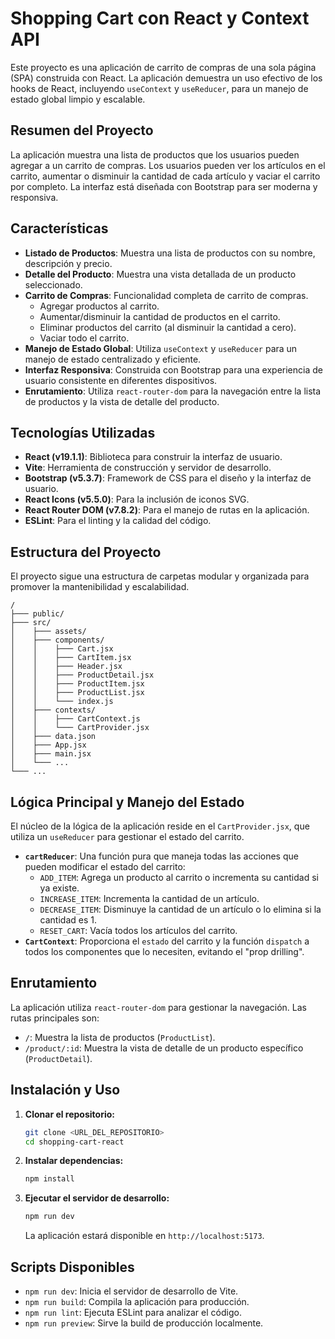 # Shopping Cart con React y Context API

Este proyecto es una aplicación de carrito de compras de una sola página (SPA) construida con React. La aplicación demuestra un uso efectivo de los hooks de React, incluyendo `useContext` y `useReducer`, para un manejo de estado global limpio y escalable.

## Resumen del Proyecto

La aplicación muestra una lista de productos que los usuarios pueden agregar a un carrito de compras. Los usuarios pueden ver los artículos en el carrito, aumentar o disminuir la cantidad de cada artículo y vaciar el carrito por completo. La interfaz está diseñada con Bootstrap para ser moderna y responsiva.

## Características

-   **Listado de Productos**: Muestra una lista de productos con su nombre, descripción y precio.
-   **Detalle del Producto**: Muestra una vista detallada de un producto seleccionado.
-   **Carrito de Compras**: Funcionalidad completa de carrito de compras.
    -   Agregar productos al carrito.
    -   Aumentar/disminuir la cantidad de productos en el carrito.
    -   Eliminar productos del carrito (al disminuir la cantidad a cero).
    -   Vaciar todo el carrito.
-   **Manejo de Estado Global**: Utiliza `useContext` y `useReducer` para un manejo de estado centralizado y eficiente.
-   **Interfaz Responsiva**: Construida con Bootstrap para una experiencia de usuario consistente en diferentes dispositivos.
-   **Enrutamiento**: Utiliza `react-router-dom` para la navegación entre la lista de productos y la vista de detalle del producto.

## Tecnologías Utilizadas

-   **React (v19.1.1)**: Biblioteca para construir la interfaz de usuario.
-   **Vite**: Herramienta de construcción y servidor de desarrollo.
-   **Bootstrap (v5.3.7)**: Framework de CSS para el diseño y la interfaz de usuario.
-   **React Icons (v5.5.0)**: Para la inclusión de iconos SVG.
-   **React Router DOM (v7.8.2)**: Para el manejo de rutas en la aplicación.
-   **ESLint**: Para el linting y la calidad del código.

## Estructura del Proyecto

El proyecto sigue una estructura de carpetas modular y organizada para promover la mantenibilidad y escalabilidad.

```
/
├─── public/
├─── src/
│    ├─── assets/
│    ├─── components/
│    │    ├─── Cart.jsx
│    │    ├─── CartItem.jsx
│    │    ├─── Header.jsx
│    │    ├─── ProductDetail.jsx
│    │    ├─── ProductItem.jsx
│    │    ├─── ProductList.jsx
│    │    └─── index.js
│    ├─── contexts/
│    │    ├─── CartContext.js
│    │    └─── CartProvider.jsx
│    ├─── data.json
│    ├─── App.jsx
│    ├─── main.jsx
│    └─── ...
└─── ...
```

## Lógica Principal y Manejo del Estado

El núcleo de la lógica de la aplicación reside en el `CartProvider.jsx`, que utiliza un `useReducer` para gestionar el estado del carrito.

-   **`cartReducer`**: Una función pura que maneja todas las acciones que pueden modificar el estado del carrito:
    -   `ADD_ITEM`: Agrega un producto al carrito o incrementa su cantidad si ya existe.
    -   `INCREASE_ITEM`: Incrementa la cantidad de un artículo.
    -   `DECREASE_ITEM`: Disminuye la cantidad de un artículo o lo elimina si la cantidad es 1.
    -   `RESET_CART`: Vacía todos los artículos del carrito.
-   **`CartContext`**: Proporciona el `estado` del carrito y la función `dispatch` a todos los componentes que lo necesiten, evitando el "prop drilling".

## Enrutamiento

La aplicación utiliza `react-router-dom` para gestionar la navegación. Las rutas principales son:

-   `/`: Muestra la lista de productos (`ProductList`).
-   `/product/:id`: Muestra la vista de detalle de un producto específico (`ProductDetail`).

## Instalación y Uso

1.  **Clonar el repositorio:**
    ```bash
    git clone <URL_DEL_REPOSITORIO>
    cd shopping-cart-react
    ```

2.  **Instalar dependencias:**
    ```bash
    npm install
    ```

3.  **Ejecutar el servidor de desarrollo:**
    ```bash
    npm run dev
    ```
    La aplicación estará disponible en `http://localhost:5173`.

## Scripts Disponibles

-   `npm run dev`: Inicia el servidor de desarrollo de Vite.
-   `npm run build`: Compila la aplicación para producción.
-   `npm run lint`: Ejecuta ESLint para analizar el código.
-   `npm run preview`: Sirve la build de producción localmente.
